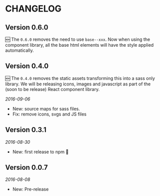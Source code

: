 CHANGELOG
=========


## Version 0.6.0

:new: The `0.6.0` removes the need to use `base--xxx`. Now when using the component library, all the base html elements will have the style applied automatically.


## Version 0.4.0

:new: The `0.4.0` removes the static assets transforming this into a sass only library. We will be releasing icons, images and javascript as part of the (soon to be release) React component library.

_2016-09-06_

 * New: source maps for sass files.
 * Fix: remove icons, svgs and JS files


## Version 0.3.1

_2016-08-30_

 * New: first release to npm 💛


## Version 0.0.7

_2016-08-08_

 * New: Pre-release

